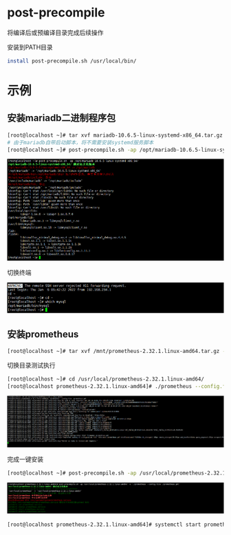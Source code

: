 # post-precompile
 将编译后或预编译目录完成后续操作

安装到PATH目录
```bash
install post-precompile.sh /usr/local/bin/
```


# 示例

## 安装mariadb二进制程序包

```bash
[root@localhost ~]# tar xvf mariadb-10.6.5-linux-systemd-x86_64.tar.gz -C /opt
# 由于mariadb自带启动脚本，将不需要安装systemd服务脚本
[root@localhost ~]# post-precompile.sh -ap /opt/mariadb-10.6.5-linux-systemd-x86_64/
```

![image-20220111130228657](README/image-20220111130228657.png)

切换终端

![image-20220111130257589](README/image-20220111130257589.png)

## 安装prometheus

```bash
[root@localhost ~]# tar xvf /mnt/prometheus-2.32.1.linux-amd64.tar.gz -C /usr/local/
```

切换目录测试执行

```bash
[root@localhost ~]# cd /usr/local/prometheus-2.32.1.linux-amd64/
[root@localhost prometheus-2.32.1.linux-amd64]# ./prometheus --config.file ./prometheus.yml
```

![image-20220111133101095](README/image-20220111133101095.png)

完成一键安装

```bash
[root@localhost ~]# post-precompile.sh -ap /usr/local/prometheus-2.32.1.linux-amd64/ -s './prometheus --config.file ./prometheus.yml'
```

![image-20220111133138484](README/image-20220111133138484.png)

```bash
[root@localhost prometheus-2.32.1.linux-amd64]# systemctl start prometheus.service
```



